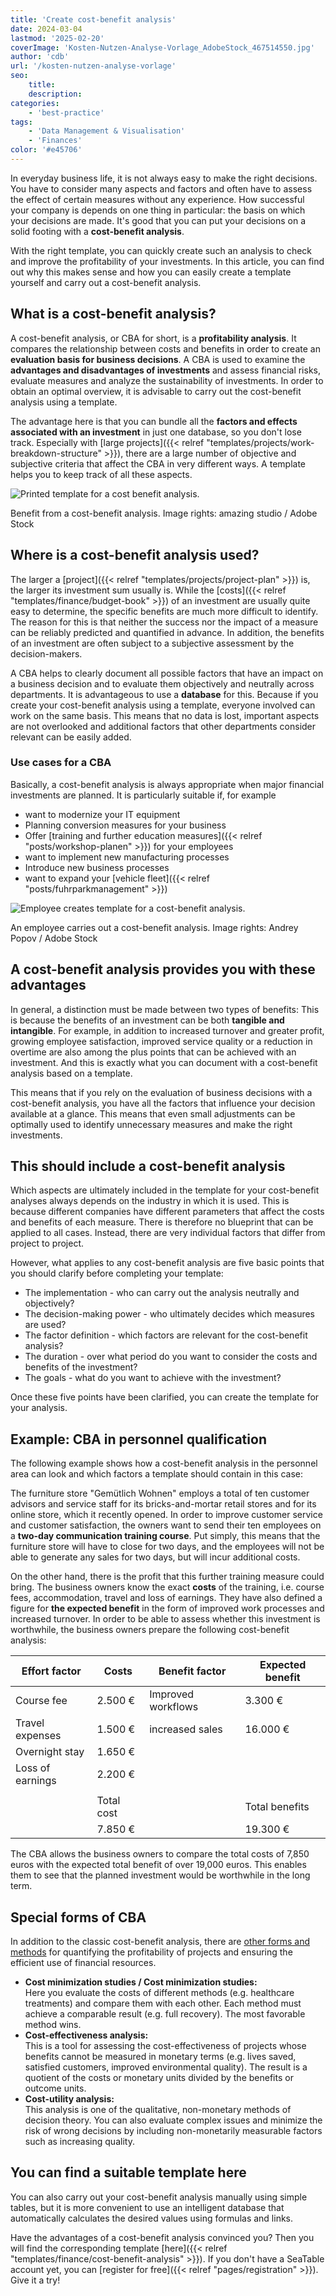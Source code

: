 ```yaml
---
title: 'Create cost-benefit analysis'
date: 2024-03-04
lastmod: '2025-02-20'
coverImage: 'Kosten-Nutzen-Analyse-Vorlage_AdobeStock_467514550.jpg'
author: 'cdb'
url: '/kosten-nutzen-analyse-vorlage'
seo:
    title:
    description:
categories:
    - 'best-practice'
tags:
    - 'Data Management & Visualisation'
    - 'Finances'
color: '#e45706'
---
```


In everyday business life, it is not always easy to make the right decisions. You have to consider many aspects and factors and often have to assess the effect of certain measures without any experience. How successful your company is depends on one thing in particular: the basis on which your decisions are made. It's good that you can put your decisions on a solid footing with a **cost-benefit analysis**.

With the right template, you can quickly create such an analysis to check and improve the profitability of your investments. In this article, you can find out why this makes sense and how you can easily create a template yourself and carry out a cost-benefit analysis.

## What is a cost-benefit analysis?

A cost-benefit analysis, or CBA for short, is a **profitability analysis**. It compares the relationship between costs and benefits in order to create an **evaluation basis for business decisions**. A CBA is used to examine the **advantages and disadvantages of investments** and assess financial risks, evaluate measures and analyze the sustainability of investments. In order to obtain an optimal overview, it is advisable to carry out the cost-benefit analysis using a template.

The advantage here is that you can bundle all the **factors and effects associated with an investment** in just one database, so you don't lose track. Especially with [large projects]({{< relref "templates/projects/work-breakdown-structure" >}}), there are a large number of objective and subjective criteria that affect the CBA in very different ways. A template helps you to keep track of all these aspects.

![Printed template for a cost benefit analysis.](Kosten-Nutzen-Analyse-Vorlage_AdobeStock_518582008-711x474.jpg)

Benefit from a cost-benefit analysis. Image rights: amazing studio / Adobe Stock

## Where is a cost-benefit analysis used?

The larger a [project]({{< relref "templates/projects/project-plan" >}}) is, the larger its investment sum usually is. While the [costs]({{< relref "templates/finance/budget-book" >}}) of an investment are usually quite easy to determine, the specific benefits are much more difficult to identify. The reason for this is that neither the success nor the impact of a measure can be reliably predicted and quantified in advance. In addition, the benefits of an investment are often subject to a subjective assessment by the decision-makers.

A CBA helps to clearly document all possible factors that have an impact on a business decision and to evaluate them objectively and neutrally across departments. It is advantageous to use a **database** for this. Because if you create your cost-benefit analysis using a template, everyone involved can work on the same basis. This means that no data is lost, important aspects are not overlooked and additional factors that other departments consider relevant can be easily added.

### Use cases for a CBA

Basically, a cost-benefit analysis is always appropriate when major financial investments are planned. It is particularly suitable if, for example

- want to modernize your IT equipment
- Planning conversion measures for your business
- Offer [training and further education measures]({{< relref "posts/workshop-planen" >}}) for your employees
- want to implement new manufacturing processes
- Introduce new business processes
- want to expand your [vehicle fleet]({{< relref "posts/fuhrparkmanagement" >}})

![Employee creates template for a cost-benefit analysis.](Kosten-Nutzen-Analyse-Vorlage_AdobeStock_467514550.jpg)

An employee carries out a cost-benefit analysis. Image rights: Andrey Popov / Adobe Stock

## A cost-benefit analysis provides you with these advantages

In general, a distinction must be made between two types of benefits: This is because the benefits of an investment can be both **tangible and intangible**. For example, in addition to increased turnover and greater profit, growing employee satisfaction, improved service quality or a reduction in overtime are also among the plus points that can be achieved with an investment. And this is exactly what you can document with a cost-benefit analysis based on a template.

This means that if you rely on the evaluation of business decisions with a cost-benefit analysis, you have all the factors that influence your decision available at a glance. This means that even small adjustments can be optimally used to identify unnecessary measures and make the right investments.

## This should include a cost-benefit analysis

Which aspects are ultimately included in the template for your cost-benefit analyses always depends on the industry in which it is used. This is because different companies have different parameters that affect the costs and benefits of each measure. There is therefore no blueprint that can be applied to all cases. Instead, there are very individual factors that differ from project to project.

However, what applies to any cost-benefit analysis are five basic points that you should clarify before completing your template:

- The implementation - who can carry out the analysis neutrally and objectively?
- The decision-making power - who ultimately decides which measures are used?
- The factor definition - which factors are relevant for the cost-benefit analysis?
- The duration - over what period do you want to consider the costs and benefits of the investment?
- The goals - what do you want to achieve with the investment?

Once these five points have been clarified, you can create the template for your analysis.

## Example: CBA in personnel qualification

The following example shows how a cost-benefit analysis in the personnel area can look and which factors a template should contain in this case:

The furniture store "Gemütlich Wohnen" employs a total of ten customer advisors and service staff for its bricks-and-mortar retail stores and for its online store, which it recently opened. In order to improve customer service and customer satisfaction, the owners want to send their ten employees on a **two-day communication training course**. Put simply, this means that the furniture store will have to close for two days, and the employees will not be able to generate any sales for two days, but will incur additional costs.

On the other hand, there is the profit that this further training measure could bring. The business owners know the exact **costs** of the training, i.e. course fees, accommodation, travel and loss of earnings. They have also defined a figure for **the expected benefit** in the form of improved work processes and increased turnover. In order to be able to assess whether this investment is worthwhile, the business owners prepare the following cost-benefit analysis:

| Effort factor    | Costs      | Benefit factor     | Expected benefit |
| ---------------- | ---------- | ------------------ | ---------------- |
| Course fee       | 2.500 €    | Improved workflows | 3.300 €          |
| Travel expenses  | 1.500 €    | increased sales    | 16.000 €         |
| Overnight stay   | 1.650 €    |                    |                  |
| Loss of earnings | 2.200 €    |                    |                  |
|                  |            |                    |                  |
|                  | Total cost |                    | Total benefits   |
|                  | 7.850 €    |                    | 19.300 €         |

The CBA allows the business owners to compare the total costs of 7,850 euros with the expected total benefit of over 19,000 euros. This enables them to see that the planned investment would be worthwhile in the long term.

## Special forms of CBA

In addition to the classic cost-benefit analysis, there are [other forms and methods](https://de.wikipedia.org/wiki/Kosten-Nutzen-Analyse) for quantifying the profitability of projects and ensuring the efficient use of financial resources.

- **Cost minimization studies / Cost minimization studies:**  
   Here you evaluate the costs of different methods (e.g. healthcare treatments) and compare them with each other. Each method must achieve a comparable result (e.g. full recovery). The most favorable method wins.
- **Cost-effectiveness analysis:**  
   This is a tool for assessing the cost-effectiveness of projects whose benefits cannot be measured in monetary terms (e.g. lives saved, satisfied customers, improved environmental quality). The result is a quotient of the costs or monetary units divided by the benefits or outcome units.
- **Cost-utility analysis:**  
   This analysis is one of the qualitative, non-monetary methods of decision theory. You can also evaluate complex issues and minimize the risk of wrong decisions by including non-monetarily measurable factors such as increasing quality.

## You can find a suitable template here

You can also carry out your cost-benefit analysis manually using simple tables, but it is more convenient to use an intelligent database that automatically calculates the desired values using formulas and links.

Have the advantages of a cost-benefit analysis convinced you? Then you will find the corresponding template [here]({{< relref "templates/finance/cost-benefit-analysis" >}}). If you don't have a SeaTable account yet, you can [register for free]({{< relref "pages/registration" >}}). Give it a try!

